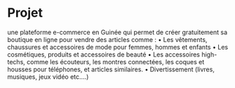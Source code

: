 # Projet

une plateforme e-commerce en Guinée qui permet de créer gratuitement sa boutique en ligne pour vendre des articles comme :
  •	Les vêtements, chaussures et accessoires de mode pour femmes, hommes et enfants
  •	Les cosmétiques, produits et accessoires de beauté
  •	Les accessoires high-techs, comme les écouteurs, les montres connectées, les coques et housses pour téléphones, et articles similaires.
  •	Divertissement (livres, musiques, jeux vidéo etc.…)
